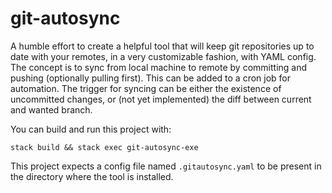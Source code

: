 # git-autosync

A humble effort to create a helpful tool that will keep git repositories up to date with your remotes, in a very customizable fashion, with YAML config.
The concept is to sync from local machine to remote by committing and pushing (optionally pulling first). This can be added to a cron job for automation.
The trigger for syncing can be either the existence of uncommitted changes, or (not yet implemented) the diff between current and wanted branch.


You can build and run this project with:
```
stack build && stack exec git-autosync-exe
```

This project expects a config file named `.gitautosync.yaml` to be present in the directory where the tool is installed.